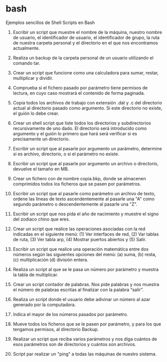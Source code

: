 # bash
Ejemplos sencillos de Shell Scripts en Bash

1) Escribir un script que muestre el nombre de la máquina, nuestro nombre de usuario, el identificador de usuario, el identificador de grupo, la ruta de nuestra carpeta personal y el directorio en el que nos encontramos actualmente.

2) Realiza un backup de la carpeta personal de un usuario utilizando el comando tar.

3) Crear un script que funcione como una calculadora para sumar, restar, multiplicar y dividir.

4) Comprueba si el fichero pasado por parámetro tiene permisos de lectura, en cuyo caso mostrará el contenido de forma paginada.

5) Copia todos los archivos de trabajo con extensión .dat y .c del directorio actual al directorio pasado como argumento. Si este directorio no existe, el guión lo debe crear.

6) Crear un shell script que liste todos los directorios y subdirectorios recursivamente de uno dado. El directorio será introducido como argumento y el guión lo primero que hará será verificar si es precisamente un directorio.

7) Escribir un script que al pasarle por argumento un parámetro, determine si es archivo, directorio, o si el parámetro no existe.

8) Escribir un script que al pasarle por argumento un archivo o directorio, devuelve el tamaño en MB.

9) Crear un fichero con de nombre copia.bkp, donde se almacenen comprimidos todos los ficheros que se pasen por parámetros.

10) Escribir un script que al pasarle como parámetro un archivo de texto, ordene las líneas de texto ascendentemente al pasarle una "A" como segundo parámetro o descendentemente al pasarle una "Z".

11) Escribir un script que nos pida el año de nacimiento y muestre el signo del zodiaco chino que eres.

12) Crear un script que realice las operaciones asociadas con la red indicadas en el siguiente menú: (1) Ver interfaces de red, (2) Var tablas de ruta, (3) Ver tabla arp, (4) Mostrar puertos abiertos y (5) Salir. 

13) Escribir un script que realice una operación matemática entre dos números según las siguientes opciones del menú: (a) suma, (b) resta, (c) multiplicación (d) división entera.

14) Realiza un script al que se le pasa un número por parámetro y muestra la tabla de multiplicar.

15) Crear un script contador de palabras. Nos pide palabras y nos muestra el número de palabras escritas al finalizar con la palabra “salir”.

16) Realiza un script donde el usuario debe adivinar un número al azar generado por la computadora.

17) Indica el mayor de los números pasados por parámetro.

18) Mueve todos los ficheros que se le pasen por parámetro, y para los que tengamos permisos, al directorio Backup.

19) Realizar un script que reciba varios parámetros y nos diga cuántos de esos parámetros son de directorios y cuántos son archivos.

20) Script par realizar un "ping" a todas las máquinas de nuestro sistema.

